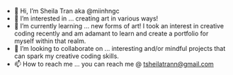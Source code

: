 - 👋 Hi, I’m Sheila Tran aka @miinhngc
- 👀 I’m interested in ... creating art in various ways! 
- 🌱 I’m currently learning ... new forms of art! I took an interest in creative coding recently and am adamant to learn and create a portfolio for myself within that realm.
- 💞️ I’m looking to collaborate on ... interesting and/or mindful projects that can spark my creative coding skills.
- 📫 How to reach me ... you can reach me @ tsheilatrann@gmail.com

<!---
miinhngc/miinhngc is a ✨ special ✨ repository because its `README.md` (this file) appears on your GitHub profile.
You can click the Preview link to take a look at your changes.
--->
